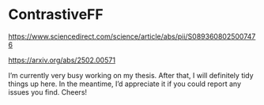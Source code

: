 # ContrastiveFF
https://www.sciencedirect.com/science/article/abs/pii/S0893608025007476

https://arxiv.org/abs/2502.00571

I’m currently very busy working on my thesis. After that, I will definitely tidy things up here.
In the meantime, I’d appreciate it if you could report any issues you find.
Cheers!
